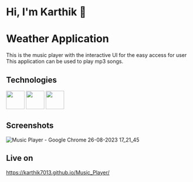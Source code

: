 


# Hi, I'm Karthik 👋

# Weather Application
This is the music player with the interactive UI for the easy access for user This application can be used to play mp3 songs. 


## Technologies

<img width="50px" src="https://ik.imagekit.io/ybyfbcvb8/html-5.png?updatedAt=1692968478517"/> <img width="50px" src="https://ik.imagekit.io/ybyfbcvb8/css-3.png?updatedAt=1692968478430"/> <img width="50px" src="https://ik.imagekit.io/ybyfbcvb8/js.png?updatedAt=1692968478459"/>


## Screenshots
![Music Player - Google Chrome 26-08-2023 17_21_45](https://github.com/Karthik7013/WeatherApp/assets/113322353/230f2bd3-a6d4-4415-9c8d-062100d70ca4)





## Live on
https://karthik7013.github.io/Music_Player/




